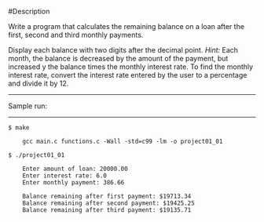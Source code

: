 #Description

Write a program that calculates the remaining balance on a loan after the first, second and third monthly payments.

Display each balance with two digits after the decimal point. *Hint:* Each month, the balance is decreased by the amount of the payment, but increased y the balance times the monthly interest rate. To find the monthly interest rate, convert the interest rate entered by the user to a percentage and divide it by 12.

************************************************************************************************************************************************************
Sample run:
************************************************************************************************************************************************************

    $ make

        gcc main.c functions.c -Wall -std=c99 -lm -o project01_01

    $ ./project01_01 
    
        Enter amount of loan: 20000.00
        Enter interest rate: 6.0
        Enter monthly payment: 386.66

        Balance remaining after first payment: $19713.34
        Balance remaining after second payment: $19425.25
        Balance remaining after third payment: $19135.71
